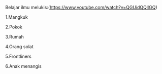 Belajar ilmu melukis:(https://www.youtube.com/watch?v=QGUidQQlIGQ)

1.Mangkuk

2.Pokok

3.Rumah

4.Orang solat

5.Frontliners

6.Anak menangis
